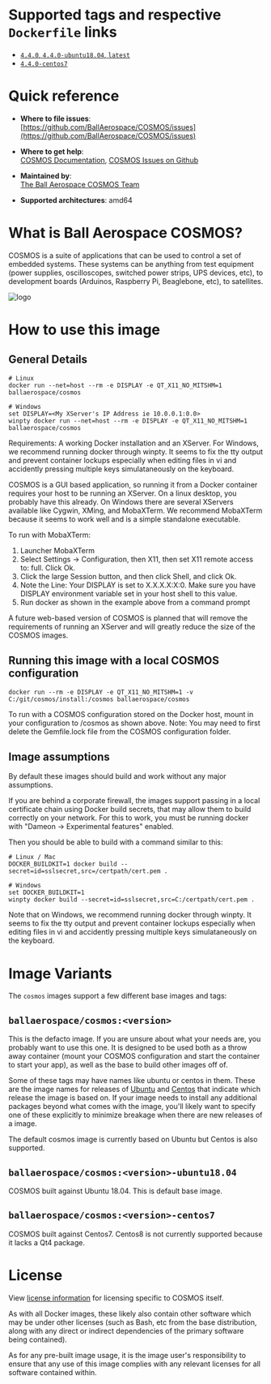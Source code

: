 # Supported tags and respective `Dockerfile` links

-	[`4.4.0`, `4.4.0-ubuntu18.04`, `latest`](https://github.com/BallAerospace/cosmos-docker/blob/master/ubuntu18.04/Dockerfile)
-	[`4.4.0-centos7`](https://github.com/BallAerospace/cosmos-docker/blob/master/centos7/Dockerfile)

# Quick reference

-	**Where to file issues**:  
	[https://github.com/BallAerospace/COSMOS/issues](https://github.com/BallAerospace/COSMOS/issues)

-	**Where to get help**:  
	[COSMOS Documentation](https://cosmosrb.com/), [COSMOS Issues on Github](https://github.com/BallAerospace/COSMOS/issues)

-	**Maintained by**:  
	[The Ball Aerospace COSMOS Team](https://github.com/BallAerospace/COSMOS)

-	**Supported architectures**:
  amd64

# What is Ball Aerospace COSMOS?

COSMOS is a suite of applications that can be used to control a set of embedded systems. These systems can be anything from test equipment (power supplies, oscilloscopes, switched power strips, UPS devices, etc), to development boards (Arduinos, Raspberry Pi, Beaglebone, etc), to satellites.

![logo](https://github.com/BallAerospace/COSMOS/blob/master/data/cosmos_word.gif?raw=true)

# How to use this image

## General Details

```console
# Linux
docker run --net=host --rm -e DISPLAY -e QT_X11_NO_MITSHM=1 ballaerospace/cosmos

# Windows
set DISPLAY=<My XServer's IP Address ie 10.0.0.1:0.0>
winpty docker run --net=host --rm -e DISPLAY -e QT_X11_NO_MITSHM=1 ballaerospace/cosmos
```

Requirements: A working Docker installation and an XServer.  For Windows, we recommend running docker through winpty.  It seems to fix the tty output and prevent container lockups especially when editing files in vi and accidently pressing multiple keys simulataneously on the keyboard.

COSMOS is a GUI based application, so running it from a Docker container requires your host to be running an XServer.  On a linux desktop, you probably have this already. On Windows there are several XServers available like Cygwin, XMing, and MobaXTerm. We recommend MobaXTerm because it seems to work well and is a simple standalone executable.

To run with MobaXTerm:

  1. Launcher MobaXTerm
  2. Select Settings -> Configuration, then X11, then set X11 remote access to: full.  Click Ok.
  3. Click the large Session button, and then click Shell, and click Ok.
  4. Note the Line: Your DISPLAY is set to X.X.X.X:X:0.   Make sure you have DISPLAY environment variable set in your host shell to this value.
  5. Run docker as shown in the example above from a command prompt

A future web-based version of COSMOS is planned that will remove the requirements of running an XServer and will greatly reduce the size of the COSMOS images.

## Running this image with a local COSMOS configuration

```console
docker run --rm -e DISPLAY -e QT_X11_NO_MITSHM=1 -v C:/git/cosmos/install:/cosmos ballaerospace/cosmos
```

To run with a COSMOS configuration stored on the Docker host, mount in your configuration to /cosmos as shown above.  Note: You may need to first delete the Gemfile.lock file from the COSMOS configuration folder.

## Image assumptions

By default these images should build and work without any major assumptions.

If you are behind a corporate firewall, the images support passing in a local certificate chain using Docker build secrets, that may allow them to build correctly on your network.  For this to work, you must be running docker with "Dameon -> Experimental features" enabled.

Then you should be able to build with a command similar to this:

```console
# Linux / Mac
DOCKER_BUILDKIT=1 docker build --secret=id=sslsecret,src=/certpath/cert.pem .

# Windows
set DOCKER_BUILDKIT=1
winpty docker build --secret=id=sslsecret,src=C:/certpath/cert.pem .
```

Note that on Windows, we recommend running docker through winpty.  It seems to fix the tty output and prevent container lockups especially when editing files in vi and accidently pressing multiple keys simulataneously on the keyboard.

# Image Variants

The `cosmos` images support a few different base images and tags:

## `ballaerospace/cosmos:<version>`

This is the defacto image. If you are unsure about what your needs are, you probably want to use this one. It is designed to be used both as a throw away container (mount your COSMOS configuration and start the container to start your app), as well as the base to build other images off of.

Some of these tags may have names like ubuntu or centos in them. These are the image names for releases of [Ubuntu](https://ubuntu.com/) and [Centos](https://www.centos.org/) that indicate which release the image is based on. If your image needs to install any additional packages beyond what comes with the image, you'll likely want to specify one of these explicitly to minimize breakage when there are new releases of a image.

The default cosmos image is currently based on Ubuntu but Centos is also supported.

## `ballaerospace/cosmos:<version>-ubuntu18.04`

COSMOS built against Ubuntu 18.04.  This is default base image.

## `ballaerospace/cosmos:<version>-centos7`

COSMOS built against Centos7.  Centos8 is not currently supported because it lacks a Qt4 package.

# License

View [license information](https://github.com/BallAerospace/COSMOS/blob/master/LICENSE.txt) for licensing specific to COSMOS itself.

As with all Docker images, these likely also contain other software which may be under other licenses (such as Bash, etc from the base distribution, along with any direct or indirect dependencies of the primary software being contained).

As for any pre-built image usage, it is the image user's responsibility to ensure that any use of this image complies with any relevant licenses for all software contained within.
